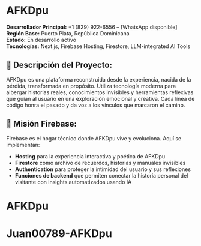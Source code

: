 # AFKDpu

**Desarrollador Principal:** +1 (829) 922-6556 – [WhatsApp disponible]  
**Región Base:** Puerto Plata, República Dominicana  
**Estado:** En desarrollo activo  
**Tecnologías:** Next.js, Firebase Hosting, Firestore, LLM-integrated AI Tools

## 🌱 Descripción del Proyecto:
AFKDpu es una plataforma reconstruida desde la experiencia, nacida de la pérdida, transformada en propósito. Utiliza tecnología moderna para albergar historias reales, conocimientos invisibles y herramientas reflexivas que guían al usuario en una exploración emocional y creativa. Cada línea de código honra el pasado y da voz a los vínculos que marcaron el camino.

## 🚀 Misión Firebase:
Firebase es el hogar técnico donde AFKDpu vive y evoluciona. Aquí se implementan:

*   **Hosting** para la experiencia interactiva y poética de AFKDpu
*   **Firestore** como archivo de recuerdos, historias y manuales invisibles
*   **Authentication** para proteger la intimidad del usuario y sus reflexiones
*   **Funciones de backend** que permiten conectar la historia personal del visitante con insights automatizados usando IA
# AFKDpu
# Juan00789-AFKDpu
